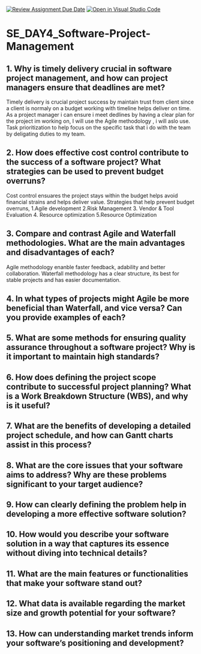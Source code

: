 [![Review Assignment Due Date](https://classroom.github.com/assets/deadline-readme-button-22041afd0340ce965d47ae6ef1cefeee28c7c493a6346c4f15d667ab976d596c.svg)](https://classroom.github.com/a/9pw6JKcu)
[![Open in Visual Studio Code](https://classroom.github.com/assets/open-in-vscode-2e0aaae1b6195c2367325f4f02e2d04e9abb55f0b24a779b69b11b9e10269abc.svg)](https://classroom.github.com/online_ide?assignment_repo_id=18436253&assignment_repo_type=AssignmentRepo)
# SE_DAY4_Software-Project-Management
## 1. Why is timely delivery crucial in software project management, and how can project managers ensure that deadlines are met?
Timely delivery is crucial project success by maintain trust from client since a client is normaly on a budget working with timeline helps deliver on time. As a project manager i can ensure i meet dedlines by having a clear plan for the project im working on, I will use the Agile methodology , i will aslo use. Task prioritization to help focus on the specific task that i do with the team by deligating duties to my team. 
## 2. How does effective cost control contribute to the success of a software project? What strategies can be used to prevent budget overruns?
Cost control ensuares the project stays within the budget helps avoid financial strains and helps deliver value. 
Strategies that help prevent budget overruns, 1.Agile development 2.Risk Management 3. Vendor & Tool Evaluation 4. Resource optimization 5.Resource Optimization
## 3. Compare and contrast Agile and Waterfall methodologies. What are the main advantages and disadvantages of each?
Agile methodology enanble faster feedback, adability and better collaboration. 
Waterfall methodology has a clear structure, its best for stable projects and has easier documentation.
## 4. In what types of projects might Agile be more beneficial than Waterfall, and vice versa? Can you provide examples of each?

## 5. What are some methods for ensuring quality assurance throughout a software project? Why is it important to maintain high standards?
## 6. How does defining the project scope contribute to successful project planning? What is a Work Breakdown Structure (WBS), and why is it useful?
## 7. What are the benefits of developing a detailed project schedule, and how can Gantt charts assist in this process?
## 8. What are the core issues that your software aims to address? Why are these problems significant to your target audience?
## 9. How can clearly defining the problem help in developing a more effective software solution?
## 10. How would you describe your software solution in a way that captures its essence without diving into technical details?
## 11. What are the main features or functionalities that make your software stand out?
## 12. What data is available regarding the market size and growth potential for your software?
## 13. How can understanding market trends inform your software’s positioning and development?
